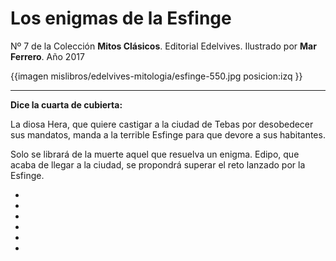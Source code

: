 # Los enigmas de la Esfinge
Nº 7 de la Colección **Mitos Clásicos**. Editorial Edelvives. Ilustrado por **Mar Ferrero**. Año 2017

{{imagen mislibros/edelvives-mitologia/esfinge-550.jpg posicion:izq }}



---

**Dice la cuarta de cubierta:**



La diosa Hera, que quiere castigar a la ciudad de Tebas por desobedecer sus mandatos, manda a la terrible Esfinge para que devore a sus habitantes.

Solo se librará de la muerte aquel que resuelva un enigma. Edipo, que acaba de llegar a la ciudad, se propondrá superar el reto lanzado por la Esfinge. 

*

*

*

*

*

*


